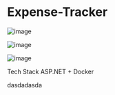# Expense-Tracker
![image](https://github.com/tanhoang14/Expense-Tracker/assets/89440534/71c26a2b-6ef0-4eb9-afa8-b92f7419fb15)

![image](https://github.com/tanhoang14/Expense-Tracker/assets/89440534/0b496ee3-6be7-4b4f-bdd8-eb7fc9360744)


![image](https://github.com/tanhoang14/Expense-Tracker/assets/89440534/aae89175-5b66-403e-aa5f-2666a86443e1)

Tech Stack
ASP.NET + Docker  


dasdadasda

